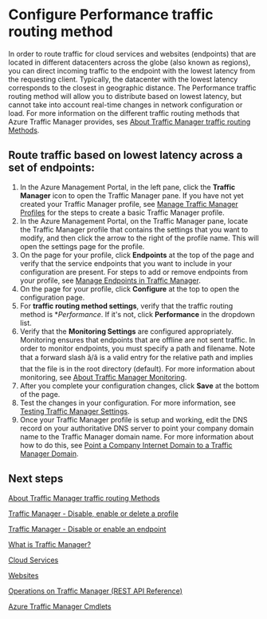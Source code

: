 <properties 
   pageTitle="Configure Performance traffic routing method | Windows Azure"
   description="This article will help you configure performance traffic routing method in Traffic Manager"
   services="traffic-manager"
   documentationCenter=""
   authors="joaoma"
   manager="adinah"
   editor="tysonn" />
<tags
	ms.service="traffic-manager"
	ms.date="12/09/2015"
	wacn.date=""/>

# Configure Performance traffic routing method

In order to route traffic for cloud services and websites (endpoints) that are located in different datacenters across the globe (also known as regions), you can direct incoming traffic to the endpoint with the lowest latency from the requesting client. Typically, the datacenter with the lowest latency corresponds to the closest in geographic distance. The Performance traffic routing method will allow you to distribute based on lowest latency, but cannot take into account real-time changes in network configuration or load. For more information on the different traffic routing methods that Azure Traffic Manager provides, ses [About Traffic Manager traffic routing Methods](/documentation/articles/traffic-manager-load-balancing-methods).

## Route traffic based on lowest latency across a set of endpoints:

1. In the Azure Management Portal, in the left pane, click the **Traffic Manager** icon to open the Traffic Manager pane. If you have not yet created your Traffic Manager profile, see [Manage Traffic Manager Profiles](/documentation/articles/traffic-manager-manage-profiles) for the steps to create a basic Traffic Manager profile.
2. In the Azure Management Portal, on the Traffic Manager pane, locate the Traffic Manager profile that contains the settings that you want to modify, and then click the arrow to the right of the profile name. This will open the settings page for the profile.
3. On the page for your profile, click **Endpoints** at the top of the page and verify that the service endpoints that you want to include in your configuration are present. For steps to add or remove endpoints from your profile, see [Manage Endpoints in Traffic Manager](/documentation/articles/traffic-manager-endpoints).
4. On the page for your profile, click **Configure** at the top to open the configuration page.
5. For **traffic routing method settings**, verify that the traffic routing method is **Performance*. If it's not, click **Performance** in the dropdown list.
6. Verify that the **Monitoring Settings** are configured appropriately. Monitoring ensures that endpoints that are offline are not sent traffic. In order to monitor endpoints, you must specify a path and filename. Note that a forward slash <!-- deleted by customization “/“ --><!-- keep by customization: begin --> â/â <!-- keep by customization: end --> is a valid entry for the relative path and implies that the file is in the root directory (default). For more information about monitoring, see [About Traffic Manager Monitoring](/documentation/articles/traffic-manager-monitoring).
7. After you complete your configuration changes, click **Save** at the bottom of the page.
8. Test the changes in your configuration. For more information, see [Testing Traffic Manager Settings](/documentation/articles/traffic-manager-testing-settings).
9. Once your Traffic Manager profile is setup and working, edit the DNS record on your authoritative DNS server to point your company domain name to the Traffic Manager domain name. For more information about how to do this, see [Point a Company Internet Domain to a Traffic Manager Domain](/documentation/articles/traffic-manager-point-internet-domain).

## Next steps

[About Traffic Manager traffic routing Methods](/documentation/articles/traffic-manager-load-balancing-methods)

[Traffic Manager - Disable, enable or delete a profile](/documentation/articles/disable-enable-or-delete-a-profile)

[Traffic Manager - Disable or enable an endpoint](/documentation/articles/disable-or-enable-an-endpoint)

[What is Traffic Manager?](/documentation/articles/traffic-manager-overview)

[Cloud Services](https://msdn.microsoft.com/zh-cn/library/jj155995.aspx)

[Websites](/home/features/web-site/)

[Operations on Traffic Manager (REST API Reference)](https://msdn.microsoft.com/zh-cn/library/hh758255.aspx)

[Azure Traffic Manager Cmdlets](https://msdn.microsoft.com/zh-cn/library/dn690250.aspx)

 